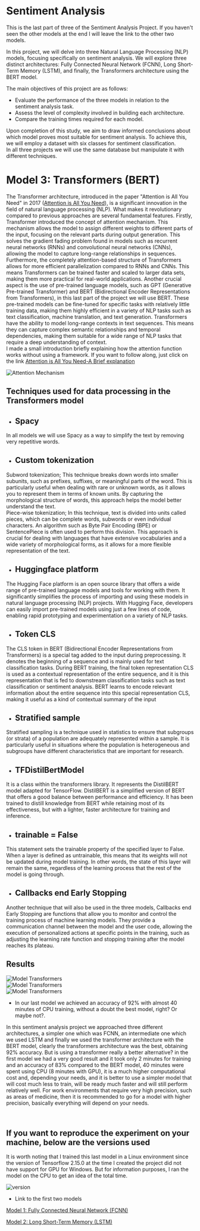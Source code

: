 # Sentiment Analysis


This is the last part of three of the Sentiment Analysis Project.
If you haven't seen the other models at the end I will leave the link to the other two models.

In this project, we will delve into three Natural Language Processing (NLP) models, focusing specifically on sentiment analysis. We will explore three distinct architectures: Fully Connected Neural Network (FCNN), Long Short-Term Memory (LSTM), and finally, the Transformers architecture using the BERT model.

The main objectives of this project are as follows:

- Evaluate the performance of the three models in relation to the sentiment analysis task.
- Assess the level of complexity involved in building each architecture.
- Compare the training times required for each model. 

Upon completion of this study, we aim to draw informed conclusions about which model proves most suitable for sentiment analysis. To achieve this, we will employ a dataset with six classes for sentiment classification.<br>
In all three projects we will use the same database but manipulate it with different techniques.


# Model 3: Transformers (BERT) 


The Transformer architecture, introduced in the paper "Attention is All You Need" in 2017 (<a href="https://arxiv.org/abs/1706.03762">Attention is All You Need</a>), is a significant innovation in the field of natural language processing (NLP). What makes it revolutionary compared to previous approaches are several fundamental features. Firstly, Transformer introduced the concept of attention mechanism. This mechanism allows the model to assign different weights to different parts of the input, focusing on the relevant parts during output generation. This solves the gradient fading problem found in models such as recurrent neural networks (RNNs) and convolutional neural networks (CNNs), allowing the model to capture long-range relationships in sequences.<br>
Furthermore, the completely attention-based structure of Transformers allows for more efficient parallelization compared to RNNs and CNNs. This means Transformers can be trained faster and scaled to larger data sets, making them more practical for real-world applications. Another crucial aspect is the use of pre-trained language models, such as GPT (Generative Pre-trained Transformer) and BERT (Bidirectional Encoder Representations from Transformers), in this last part of the project we will use BERT. These pre-trained models can be fine-tuned for specific tasks with relatively little training data, making them highly efficient in a variety of NLP tasks such as text classification, machine translation, and text generation. Transformers have the ability to model long-range contexts in text sequences. This means they can capture complex semantic relationships and temporal dependencies, making them suitable for a wide range of NLP tasks that require a deep understanding of context.<br>
I made a small introduction briefly explaining how the attention function works without using a framework. If you want to follow along, just click on the link <a href="https://github.com/CoyoteColt/Attention-Is-All-You-Need">Attention is All You Need-A Brief explanation</a>

<img src="https://maquinasqueaprendem.files.wordpress.com/2023/05/transformers.jpg" alt="Attention Mechanism">

## Techniques used for data processing in the Transformers model

- ## Spacy
In all models we will use Spacy as a way to simplify the text by removing very repetitive words.
- ## Custom tokenization
Subword tokenization; This technique breaks down words into smaller subunits, such as prefixes, suffixes, or meaningful parts of the word. This is particularly useful when dealing with rare or unknown words, as it allows you to represent them in terms of known units. By capturing the morphological structure of words, this approach helps the model better understand the text.<br>
Piece-wise tokenization; In this technique, text is divided into units called pieces, which can be complete words, subwords or even individual characters. An algorithm such as Byte Pair Encoding (BPE) or SentencePiece is often used to perform this division. This approach is crucial for dealing with languages ​​that have extensive vocabularies and a wide variety of morphological forms, as it allows for a more flexible representation of the text.

- ## Huggingface platform
The Hugging Face platform is an open source library that offers a wide range of pre-trained language models and tools for working with them. It significantly simplifies the process of importing and using these models in natural language processing (NLP) projects. With Hugging Face, developers can easily import pre-trained models using just a few lines of code, enabling rapid prototyping and experimentation on a variety of NLP tasks.

- ## Token CLS
The CLS token in BERT (Bidirectional Encoder Representations from Transformers) is a special tag added to the input during preprocessing. It denotes the beginning of a sequence and is mainly used for text classification tasks. During BERT training, the final token representation CLS is used as a contextual representation of the entire sequence, and it is this representation that is fed to downstream classification tasks such as text classification or sentiment analysis. BERT learns to encode relevant information about the entire sequence into this special representation CLS, making it useful as a kind of contextual summary of the input

- ## Stratified sample
Stratified sampling is a technique used in statistics to ensure that subgroups (or strata) of a population are adequately represented within a sample. It is particularly useful in situations where the population is heterogeneous and subgroups have different characteristics that are important for research.

- ## TFDistilBertModel
It is a class within the transformers library. It represents the DistilBERT model adapted for TensorFlow. DistilBERT is a simplified version of BERT that offers a good balance between performance and efficiency. It has been trained to distill knowledge from BERT while retaining most of its effectiveness, but with a lighter, faster architecture for training and inference.

- ## trainable = False
This statement sets the trainable property of the specified layer to False. When a layer is defined as untrainable, this means that its weights will not be updated during model training. In other words, the state of this layer will remain the same, regardless of the learning process that the rest of the model is going through.

- ## Callbacks end Early Stopping
Another technique that will also be used in the three models, Callbacks end Early Stopping are functions that allow you to monitor and control the training process of machine learning models. They provide a communication channel between the model and the user code, allowing the execution of personalized actions at specific points in the training, such as adjusting the learning rate function and stopping training after the model reaches its plateau.

## Results

<img src="https://cdn.discordapp.com/attachments/809675955689881640/1229101824796266596/image.png?ex=66423bc6&is=6640ea46&hm=db26d4c00029d0dd372169f28a5dd47e1afcfc797e49d7d5844fb1a726b1b81a&" alt="Model Transformers"><br>
<img src="https://cdn.discordapp.com/attachments/809675955689881640/1229102166908735619/image.png?ex=66423c18&is=6640ea98&hm=30abc328a92ef0fae5691af707facdfce218c69b792b67056e81a7a43682bbe1&" alt="Model Transformers"><br>
<img src="https://cdn.discordapp.com/attachments/809675955689881640/1229102483419168799/image.png?ex=66423c63&is=6640eae3&hm=ecdb5dbe6c3b1939b86b78dbcad456023177dfb159ec2ad77b6d2ba6e8d9b3a0&" alt="Model Transformers"><br>

- In our last model we achieved an accuracy of 92% with almost 40 minutes of CPU training, without a doubt the best model, right? Or maybe not?.

In this sentiment analysis project we approached three different architectures, a simpler one which was FCNN, an intermediate one which we used LSTM and finally we used the transformer architecture with the BERT model, clearly the transformers architecture was the best, obtaining 92% accuracy. But is using a transformer really a better alternative? in the first model we had a very good result and it took only 2 minutes for training and an accuracy of 83% compared to the BERT model, 40 minutes were spent using CPU (8 minutes with GPU), it is a much higher computational cost and, depending your needs, and it is better to use a simpler model that will cost much less to train, will be ready much faster and will still perform relatively well. For work environments that require very high precision, such as areas of medicine, then it is recommended to go for a model with higher precision, basically everything will depend on your needs.

<br>

## If you want to reproduce the experiment on your machine, below are the versions used
It is worth noting that I trained this last model in a Linux environment since the version of Tensorflow 2.15.0 at the time I created the project did not have support for GPU for Windows. But for information purposes, I ran the model on the CPU to get an idea of ​​the total time.

<img src="https://cdn.discordapp.com/attachments/809675955689881640/1227734807627173938/image.png?ex=6641dfe4&is=66408e64&hm=0c510b6efb1e5888cedc0f9007bd894c21e9d4534de7322156470703aba210c6&" alt="version"><br>





- Link to the first two models

<a href="https://github.com/CoyoteColt/Sentiment-Analysis-FCNN">Model 1: Fully Connected Neural Network (FCNN)</a>

<a href="https://github.com/CoyoteColt/Sentiment-Analysis-LSTM">Model 2: Long Short-Term Memory (LSTM)</a>
